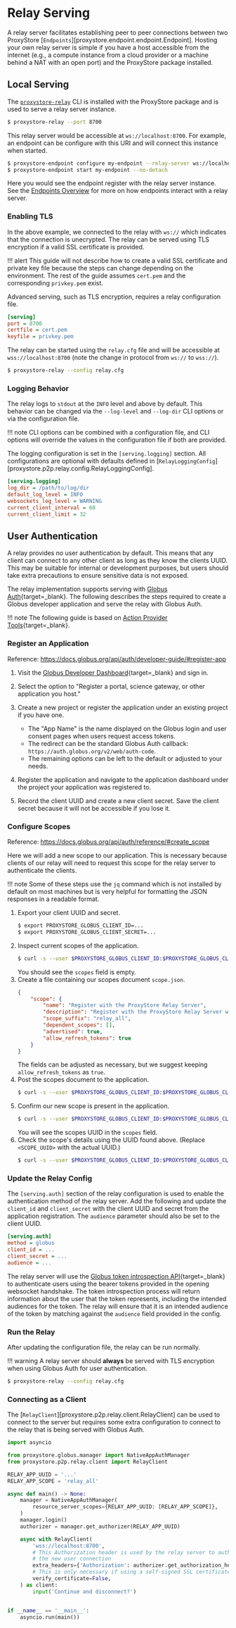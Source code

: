 # Relay Serving

A relay server facilitates establishing peer to peer connections between
two ProxyStore [`Endpoints`][proxystore.endpoint.endpoint.Endpoint].
Hosting your own relay server is simple if you have a host accessible from the
internet (e.g., a compute instance from a cloud provider or a machine behind a
NAT with an open port) and the ProxyStore package installed.

## Local Serving

The [`proxystore-relay`](../api/cli.md#proxystore-relay) CLI is installed with
the ProxyStore package and is used to serve a relay server instance.

```bash
$ proxystore-relay --port 8700
```

This relay server would be accessible at `ws://localhost:8700`. For example,
an endpoint can be configure with this URI and will connect this instance
when started.

```bash
$ proxystore-endpoint configure my-endpoint --relay-server ws://localhost:8700`
$ proxystore-endpoint start my-endpoint --no-detach
```

Here you would see the endpoint register with the relay server instance. See
the [Endpoints Overview](endpoints.md) for more on how endpoints interact
with a relay server.

### Enabling TLS

In the above example, we connected to the relay with `ws://` which indicates
that the connection is unecrypted. The relay can be served using TLS
encryption if a valid SSL certificate is provided.

!!! alert
    This guide will not describe how to create a valid SSL certificate and
    private key file because the steps can change depending on the
    environment. The rest of the guide assumes `cert.pem` and the
    corresponding `privkey.pem` exist.

Advanced serving, such as TLS encryption, requires a relay configuration file.

```cfg title="relay.cfg"
[serving]
port = 8700
certfile = cert.pem
keyfile = privkey.pem
```

The relay can be started using the `relay.cfg` file and will be accessible
at `wss://localhost:8700` (note the change in protocol from `ws://` to
`wss://`).

```bash
$ proxystore-relay --config relay.cfg
```

### Logging Behavior

The relay logs to `stdout` at the `INFO` level and above by default. This
behavior can be changed via the `--log-level` and `--log-dir` CLI
options or via the configuration file.

!!! note
    CLI options can be combined with a configuration file, and CLI options
    will override the values in the configuration file if both are provided.

The logging configuration is set in the `[serving.logging]` section. All
configurations are optional with defaults defined in
[`RelayLoggingConfig`][proxystore.p2p.relay.config.RelayLoggingConfig].

```cfg title="relay.cfg"
[serving.logging]
log_dir = /path/to/log/dir
default_log_level = INFO
websockets_log_level = WARNING
current_client_interval = 60
current_client_limit = 32
```

## User Authentication

A relay provides no user authentication by default. This means that any client
can connect to any other client as long as they know the clients UUID. This
may be suitable for internal or development purposes, but users should take
extra precautions to ensure sensitive data is not exposed.

The relay implementation supports serving with
[Globus Auth](https://www.globus.org/globus-auth-service){target=_blank}.
The following describes the steps required to create a Globus developer
application and serve the relay with Globus Auth.

!!! note
    The following guide is based on
    [Action Provider Tools](https://action-provider-tools.readthedocs.io/en/latest/setting_up_auth.html){target=_blank}.

### Register an Application

Reference: https://docs.globus.org/api/auth/developer-guide/#register-app

1. Visit the
   [Globus Developer Dashboard](https://app.globus.org/settings/developers/){target=_blank}
   and sign in.
2. Select the option to "Register a portal, science gateway, or other
   application you host."
3. Create a new project or register the application under an existing project
   if you have one.

    * The "App Name" is the name displayed on the Globus login and user
      consent pages when users request access tokens.
    * The redirect can be the standard Globus Auth callback:
      `https://auth.globus.org/v2/web/auth-code`.
    * The remaining options can be left to the default or adjusted to your
      needs.

4. Register the application and navigate to the application dashboard under the
   project your application was registered to.
5. Record the client UUID and create a new client secret. Save the client
   secret because it will not be accessible if you lose it.

### Configure Scopes

Reference: https://docs.globus.org/api/auth/reference/#create_scope

Here we will add a new scope to our application. This is necessary because
clients of our relay will need to request this scope for the relay server
to authenticate the clients.

!!! note
    Some of these steps use the `jq` command which is not installed by default
    on most machines but is very helpful for formatting the JSON responses
    in a readable format.

1. Export your client UUID and secret.
   ```bash
   $ export PROXYSTORE_GLOBUS_CLIENT_ID=...
   $ export PROXYSTORE_GLOBUS_CLIENT_SECRET=...
   ```
2. Inspect current scopes of the application.
   ```bash
   $ curl -s --user $PROXYSTORE_GLOBUS_CLIENT_ID:$PROXYSTORE_GLOBUS_CLIENT_SECRET https://auth.globus.org/v2/api/clients/$PROXYSTORE_GLOBUS_CLIENT_ID | jq
   ```
   You should see the `scopes` field is empty.
3. Create a file containing our scopes document `scope.json`.
   ```json
   {
       "scope": {
           "name": "Register with the ProxyStore Relay Server",
           "description": "Register with the ProxyStore Relay Server which enables peer connection with other ProxyStore Endpoints owned by you.",
           "scope_suffix": "relay_all",
           "dependent_scopes": [],
           "advertised": true,
           "allow_refresh_tokens": true
       }
   }
   ```
   The fields can be adjusted as necessary, but we suggest keeping
   `allow_refresh_tokens` as `true`.
4. Post the scopes document to the application.
   ```bash
   $ curl -s --user $PROXYSTORE_GLOBUS_CLIENT_ID:$PROXYSTORE_GLOBUS_CLIENT_SECRET -H 'Content-Type: application/json' -XPOST https://auth.globus.org/v2/api/clients/$PROXYSTORE_GLOBUS_CLIENT_ID/scopes -d @scope.json | jq
   ```
5. Confirm our new scope is present in the application.
   ```bash
   $ curl -s --user $PROXYSTORE_GLOBUS_CLIENT_ID:$PROXYSTORE_GLOBUS_CLIENT_SECRET https://auth.globus.org/v2/api/clients/$PROXYSTORE_GLOBUS_CLIENT_ID | jq
   ```
   You will see the scopes UUID in the `scopes` field.
6. Check the scope's details using the UUID found above. (Replace
   `<SCOPE_UUID>` with the actual UUID.)
   ```bash
   $ curl -s --user $PROXYSTORE_GLOBUS_CLIENT_ID:$PROXYSTORE_GLOBUS_CLIENT_SECRET https://auth.globus.org/v2/api/scopes/<SCOPE_UUID> | jq
   ```

### Update the Relay Config

The `[serving.auth]` section of the relay configuration is used to enable
the authentication method of the relay server. Add the following and update
the `client_id` and `client_secret` with the client UUID and secret from the
application registration. The `audience` parameter should also be set to the
client UUID.

```cfg title="relay.cfg"
[serving.auth]
method = globus
client_id = ...
client_secret = ...
audience = ...
```

The relay server will use the
[Globus token introspection API](https://docs.globus.org/api/auth/reference/#token-introspect){target=_blank}
to authenticate users using the bearer tokens provided in the opening
websocket handshake. The token introspection process will return information
about the user that the token represents, including the intended audiences for
the token. The relay will ensure that it is an intended audience of the token
by matching against the `audience` field provided in the config.

### Run the Relay

After updating the configuration file, the relay can be run normally.

!!! warning
    A relay server should **always** be served with TLS encryption when
    using Globus Auth for user authentication.

```bash
$ proxystore-relay --config relay.cfg
```

### Connecting as a Client

The [`RelayClient`][proxystore.p2p.relay.client.RelayClient] can be used to
connect to the server but requires some extra configuration to connect to
the relay that is being served with Globus Auth.

```python
import asyncio

from proxystore.globus.manager import NativeAppAuthManager
from proxystore.p2p.relay.client import RelayClient

RELAY_APP_UUID = '...'
RELAY_APP_SCOPE = 'relay_all'

async def main() -> None:
    manager = NativeAppAuthManager(
        resource_server_scopes={RELAY_APP_UUID: [RELAY_APP_SCOPE]},
    )
    manager.login()
    authorizer = manager.get_authorizer(RELAY_APP_UUID)

    async with RelayClient(
        'wss://localhost:8700',
        # This Authorization header is used by the relay server to authenticate
        # the new user connection
        extra_headers={'Authorization': authorizer.get_authorization_header()},
        # This is only necessary if using a self-signed SSL certificate.
        verify_certificate=False,
    ) as client:
        input('Continue and disconnect?')


if __name__ == '__main__':
    asyncio.run(main())
```

